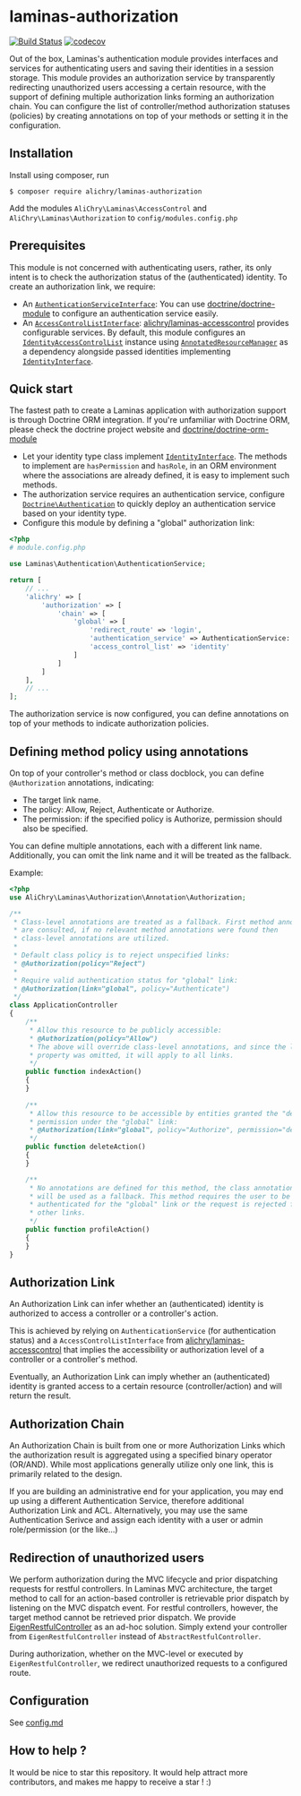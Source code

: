 # laminas-authorization

[![Build Status](https://travis-ci.org/alichry/laminas-authorization.svg?branch=master)](https://travis-ci.org/alichry/laminas-authorization)
[![codecov](https://codecov.io/gh/alichry/laminas-authorization/branch/master/graph/badge.svg)](https://codecov.io/gh/alichry/laminas-authorization)

Out of the box, Laminas's authentication module provides interfaces and services
for authenticating users and saving their identities in a session storage. 
This module provides an authorization service by transparently redirecting
unauthorized users accessing a certain resource, with the support of defining
multiple authorization links forming an authorization chain.
You can configure the list of controller/method authorization statuses (policies)
by creating annotations on top of your methods or setting it in the configuration.

## Installation
Install using composer, run

```
$ composer require alichry/laminas-authorization
```

Add the modules `AliChry\Laminas\AccessControl` and 
`AliChry\Laminas\Authorization` 
to `config/modules.config.php`

## Prerequisites
This module is not concerned with authenticating users, rather, its only intent
is to check the authorization status of the (authenticated) identity. To create
an authorization link, we require:

- An [`AuthenticationServiceInterface`](https://github.com/laminas/laminas-authentication):
You can use [doctrine/doctrine-module](https://github.com/doctrine/DoctrineModule)
to configure an authentication service easily.
- An [`AccessControlListInterface`](https://github.com/alichry/accesscontrol):
[alichry/laminas-accesscontrol](https://github.com/alichry/laminas-accesscontrol)
provides configurable services. By default, this module configures an
[`IdentityAccessControlList`](https://github.com/alichry/laminas-authorization/blob/master/config/module.config.php)
instance using
[`AnnotatedResourceManager`](https://github.com/alichry/laminas-authorization/blob/master/src/Resource/AnnotatedResourceManager.php)
as a dependency alongside passed identities implementing
[`IdentityInterface`](https://github.com/alichry/laminas-accesscontrol/blob/master/src/Identity/IdentityInterface.php).

## Quick start
The fastest path to create a Laminas application with authorization support is
through Doctrine ORM integration. If you're unfamiliar with Doctrine ORM, please
check the doctrine project website and
[doctrine/doctrine-orm-module](https://github.com/doctrine/DoctrineORMModule)

- Let your identity type class implement 
[`IdentityInterface`](https://github.com/alichry/laminas-accesscontrol/blob/master/src/Identity/IdentityInterface.php).
The methods to implement are `hasPermission` and `hasRole`, in an ORM environment
where the associations are already defined, it is easy to implement such methods.
- The authorization service requires an authentication service, configure
[`Doctrine\Authentication`](https://github.com/doctrine/DoctrineModule/blob/master/docs/authentication.md)
to quickly deploy an authentication service based on your identity type.
- Configure this module by defining a "global" authorization link:

```php
<?php
# module.config.php

use Laminas\Authentication\AuthenticationService;

return [
    // ...
    'alichry' => [
        'authorization' => [
            'chain' => [
                'global' => [
                    'redirect_route' => 'login',
                    'authentication_service' => AuthenticationService::class,
                    'access_control_list' => 'identity'
                ]
            ]
        ]
    ],
    // ...
];
```

The authorization service is now configured, you can define annotations on top of
your methods to indicate authorization policies.

## Defining method policy using annotations
On top of your controller's method or class docblock, you can define `@Authorization` annotations,
indicating:

- The target link name.
- The policy: Allow, Reject, Authenticate or Authorize.
- The permission: if the specified policy is Authorize, permission should also be
specified.

You can define multiple annotations, each with a different link name.
Additionally, you can omit the link name and it will be treated as the fallback.  

Example:

```php
<?php
use AliChry\Laminas\Authorization\Annotation\Authorization;

/**
 * Class-level annotations are treated as a fallback. First method annotations
 * are consulted, if no relevant method annotations were found then
 * class-level annotations are utilized.
 *
 * Default class policy is to reject unspecified links:
 * @Authorization(policy="Reject")
 *
 * Require valid authentication status for "global" link:
 * @Authorization(link="global", policy="Authenticate")
 */
class ApplicationController
{
    /**
     * Allow this resource to be publicly accessible:
     * @Authorization(policy="Allow")
     * The above will override class-level annotations, and since the link
     * property was omitted, it will apply to all links.
     */
    public function indexAction()
    {
    }
        
    /**
     * Allow this resource to be accessible by entities granted the "delete"
     * permission under the "global" link:
     * @Authorization(link="global", policy="Authorize", permission="delete")
     */
    public function deleteAction()
    {
    }

    /**
     * No annotations are defined for this method, the class annotations
     * will be used as a fallback. This method requires the user to be
     * authenticated for the "global" link or the request is rejected for all
     * other links.
     */
    public function profileAction()
    {
    }
}
```

## Authorization Link
An Authorization Link can infer whether an
(authenticated) identity is authorized to access a controller or a controller's
action.  

This is achieved by relying on `AuthenticationService` (for authentication status)
and  a `AccessControlListInterface` from
[alichry/laminas-accesscontrol](https://github.com/alichry/laminas-accesscontro)
that implies the accessibility or authorization level of a controller or a
controller's method.  

Eventually, an Authorization Link can imply whether an (authenticated) identity
is granted access to a certain resource (controller/action) and will return the
result.

## Authorization Chain
An Authorization Chain is built from one or more Authorization Links which the
authorization result is aggregated using a specified binary operator (OR/AND).
While most applications generally utilize only one link, this is primarily
related to the design.  

If you are building an administrative end for your application, you may end up
using a different Authentication Service, therefore additional Authorization Link
and ACL. Alternatively, you may use the same Authentication Serivce and assign
each identity with a user or admin role/permission (or the like...)

## Redirection of unauthorized users
We perform authorization during the MVC lifecycle and prior dispatching requests for 
restful controllers. In Laminas MVC architecture, the target method to call 
for an action-based controller is retrievable prior dispatch by listening on
the MVC dispatch event. For restful controllers, however, the target method cannot
be retrieved prior dispatch. We provide
[EigenRestfulController](src/Controller/EigenRestfulController.php) as an ad-hoc
solution. Simply extend your controller from `EigenRestfulController` instead of
`AbstractRestfulController`.

During authorization, whether on the MVC-level or executed by `EigenRestfulController`,
we redirect unauthorized requests to a configured route.

## Configuration
See [config.md](docs/config.md)

## How to help ?
It would be nice to star this repository. It would help attract more
contributors, and makes me happy to receive a star ! :)